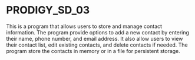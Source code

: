 # PRODIGY_SD_03
 This is a program that allows users to store and manage contact information. The program provide options to add a new contact by entering their name, phone number, and email address. It also allow users to view their contact list, edit existing contacts, and delete contacts if needed. The program store the contacts in memory or in a file for persistent storage.